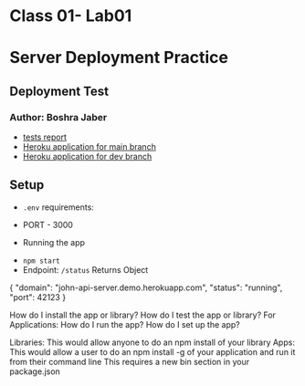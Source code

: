 # Class 01- Lab01
# Server Deployment Practice
## Deployment Test
### Author: Boshra Jaber
* [tests report](https://github.com/BoshraJaber/server-deployment-practice/actions)
* [Heroku application for main branch](https://boshra-server-deploy-prod.herokuapp.com/)
* [Heroku application for dev branch](https://boshra-server-deploy-dev.herokuapp.com/)

## Setup
- `.env` requirements:
 * PORT - 3000
- Running the app
 * `npm start`
 * Endpoint: `/status`
Returns Object

{
  "domain": "john-api-server.demo.herokuapp.com",
  "status": "running",
  "port": 42123
}


How do I install the app or library?
How do I test the app or library?
For Applications:
How do I run the app?
How do I set up the app?

Libraries: This would allow anyone to do an npm install of your library
Apps: This would allow a user to do an npm install -g of your application and run it from their command line
This requires a new bin section in your package.json